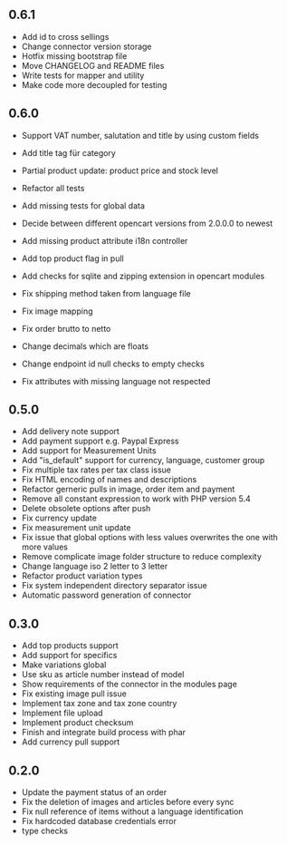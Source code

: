 0.6.1
------
- Add id to cross sellings
- Change connector version storage
- Hotfix missing bootstrap file
- Move CHANGELOG and README files
- Write tests for mapper and utility
- Make code more decoupled for testing

0.6.0
------
- Support VAT number, salutation and title by using custom fields
- Add title tag für category
- Partial product update: product price and stock level
- Refactor all tests
- Add missing tests for global data
- Decide between different opencart versions from 2.0.0.0 to newest
- Add missing product attribute i18n controller
- Add top product flag in pull
- Add checks for sqlite and zipping extension in opencart modules

- Fix shipping method taken from language file
- Fix image mapping
- Fix order brutto to netto
- Change decimals which are floats
- Change endpoint id null checks to empty checks
- Fix attributes with missing language not respected

0.5.0
------
- Add delivery note support
- Add payment support e.g. Paypal Express
- Add support for Measurement Units
- Add "is_default" support for currency, language, customer group
- Fix multiple tax rates per tax class issue
- Fix HTML encoding of names and descriptions
- Refactor gerneric pulls in image, order item and payment
- Remove all constant expression to work with PHP version 5.4
- Delete obsolete options after push
- Fix currency update
- Fix measurement unit update
- Fix issue that global options with less values overwrites the one with more values
- Remove complicate image folder structure to reduce complexity
- Change language iso 2 letter to 3 letter
- Refactor product variation types
- Fix system independent directory separator issue
- Automatic password generation of connector

0.3.0
------
- Add top products support
- Add support for specifics
- Make variations global
- Use sku as article number instead of model
- Show requirements of the connector in the modules page
- Fix existing image pull issue
- Implement tax zone and tax zone country
- Implement file upload
- Implement product checksum
- Finish and integrate build process with phar
- Add currency pull support

0.2.0
------
- Update the payment status of an order
- Fix the deletion of images and articles before every sync
- Fix null reference of items without a language identification
- Fix hardcoded database credentials error
- type checks